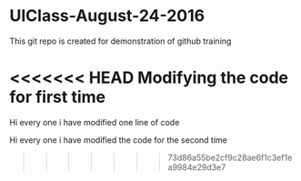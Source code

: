 # UIClass-August-24-2016
This git repo is created for demonstration of github training


<<<<<<< HEAD
Modifying the code for first time
=======
Hi every one i  have modified one line of code

Hi every one i have modified the code for the second time
>>>>>>> 73d86a55be2cf9c28ae6f1c3ef1ea9984e29d3e7
